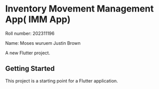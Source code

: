 # Inventory Movement Management App( IMM App) 
Roll number: 202311196

Name: Moses wuruem Justin Brown

A new Flutter project.

## Getting Started

This project is a starting point for a Flutter application.

